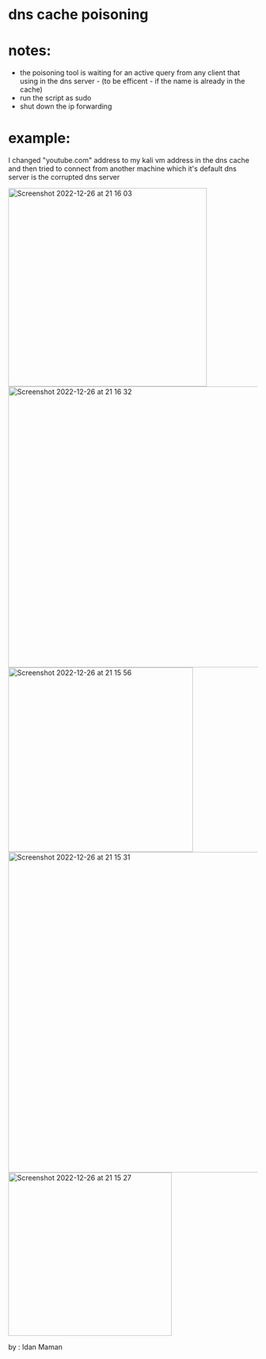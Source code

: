# dns cache poisoning
# notes: 
  * the poisoning tool is waiting for an active query from any client that using in the dns server - (to be efficent - if the name is already in the cache) 
  * run the script as sudo 
  * shut down the ip forwarding 
  
# example:
I changed "youtube.com" address to my kali vm address in the dns cache  and then tried to connect from another machine which it's default dns server is the corrupted dns server 

<img width="401" alt="Screenshot 2022-12-26 at 21 16 03" src="https://user-images.githubusercontent.com/90776557/209577871-3a5de361-4114-4f6f-865b-6962d7b1fc54.png">
<img width="568" alt="Screenshot 2022-12-26 at 21 16 32" src="https://user-images.githubusercontent.com/90776557/209577874-b7deba34-f0e9-4e78-813c-5071d02f1c0b.png">
<img width="373" alt="Screenshot 2022-12-26 at 21 15 56" src="https://user-images.githubusercontent.com/90776557/209577882-f06dad30-91c7-4ce7-b5df-b171ccaa9014.png">
<img width="648" alt="Screenshot 2022-12-26 at 21 15 31" src="https://user-images.githubusercontent.com/90776557/209577889-567a878a-1154-427c-b308-a059bc7ce748.png">
<img width="330" alt="Screenshot 2022-12-26 at 21 15 27" src="https://user-images.githubusercontent.com/90776557/209577891-663f043a-9752-4b70-a18d-21b741d1b9c4.png">

by : Idan Maman
